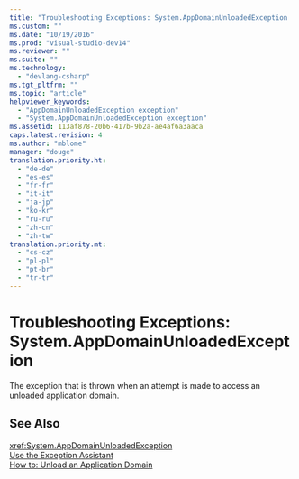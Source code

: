 ```yaml
---
title: "Troubleshooting Exceptions: System.AppDomainUnloadedException | hehe"
ms.custom: ""
ms.date: "10/19/2016"
ms.prod: "visual-studio-dev14"
ms.reviewer: ""
ms.suite: ""
ms.technology: 
  - "devlang-csharp"
ms.tgt_pltfrm: ""
ms.topic: "article"
helpviewer_keywords: 
  - "AppDomainUnloadedException exception"
  - "System.AppDomainUnloadedException exception"
ms.assetid: 113af878-20b6-417b-9b2a-ae4af6a3aaca
caps.latest.revision: 4
ms.author: "mblome"
manager: "douge"
translation.priority.ht: 
  - "de-de"
  - "es-es"
  - "fr-fr"
  - "it-it"
  - "ja-jp"
  - "ko-kr"
  - "ru-ru"
  - "zh-cn"
  - "zh-tw"
translation.priority.mt: 
  - "cs-cz"
  - "pl-pl"
  - "pt-br"
  - "tr-tr"
---
```

# Troubleshooting Exceptions: System.AppDomainUnloadedException
The exception that is thrown when an attempt is made to access an unloaded application domain.  
  
## See Also  
 <xref:System.AppDomainUnloadedException>   
 [Use the Exception Assistant](../Topic/How%20to:%20Use%20the%20Exception%20Assistant.md)   
 [How to: Unload an Application Domain](../Topic/How%20to:%20Unload%20an%20Application%20Domain.md)